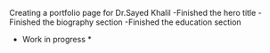 Creating a portfolio page for Dr.Sayed Khalil
-Finished the hero title
-Finished the biography section
-Finished the education section
 * Work in progress *
